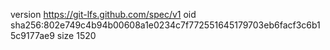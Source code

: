 version https://git-lfs.github.com/spec/v1
oid sha256:802e749c4b94b00608a1e0234c7f772551645179703eb6facf3c6b15c9177ae9
size 1520
